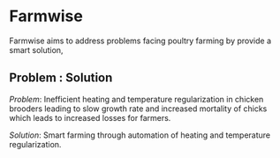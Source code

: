 # Farmwise

Farmwise aims to address problems facing poultry farming by provide a smart solution,

## Problem : Solution
*Problem*:
Inefficient heating and temperature regularization in chicken brooders leading to slow growth rate and increased mortality of chicks which leads to increased losses for farmers.

*Solution*:
Smart farming through automation of heating and temperature regularization.
